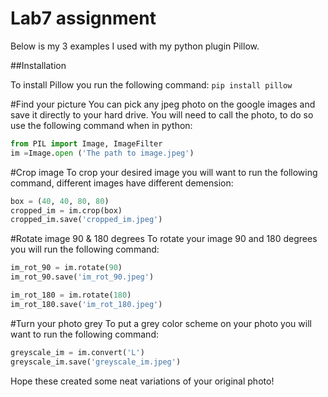 # Lab7 assignment
Below is my 3 examples I used with my python plugin Pillow.

##Installation

To install Pillow you run the following command:
```pip install pillow```

#Find your picture
You can pick any jpeg photo on the google images and save it directly to your hard drive. You will need to call the photo, to do so use the following command when in python:

```python
from PIL import Image, ImageFilter
im =Image.open ('The path to image.jpeg')
```

#Crop image
To crop your desired image you will want to run the following command, different images have different demension:

```python
box = (40, 40, 80, 80)
cropped_im = im.crop(box)
cropped_im.save('cropped_im.jpeg')
```

#Rotate image 90 & 180 degrees
To rotate your image 90 and 180 degrees you will run the following command:

```python
im_rot_90 = im.rotate(90)
im_rot_90.save('im_rot_90.jpeg')

im_rot_180 = im.rotate(180)
im_rot_180.save('im_rot_180.jpeg')
```

#Turn your photo grey
To put a grey color scheme on your photo you will want to run the following command:

```python
greyscale_im = im.convert('L')
greyscale_im.save('greyscale_im.jpeg')
```

Hope these created some neat variations of your original photo!